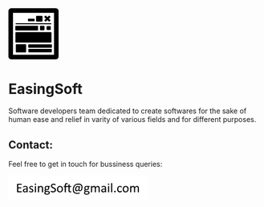 <img src="Icon.png" alt="Logo" width="100" height="*">

# EasingSoft

Software developers team dedicated to create softwares for the sake of human ease and relief in varity of various fields and for different purposes.

## Contact:
Feel free to get in touch for bussiness queries:

![Email](image.png)
